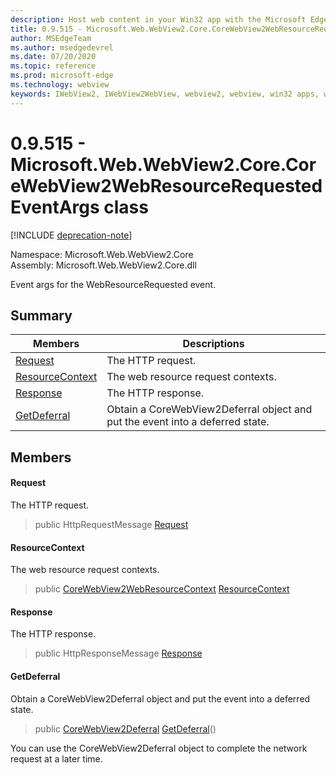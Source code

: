 ```yaml
---
description: Host web content in your Win32 app with the Microsoft Edge WebView2 control
title: 0.9.515 - Microsoft.Web.WebView2.Core.CoreWebView2WebResourceRequestedEventArgs
author: MSEdgeTeam
ms.author: msedgedevrel
ms.date: 07/20/2020
ms.topic: reference
ms.prod: microsoft-edge
ms.technology: webview
keywords: IWebView2, IWebView2WebView, webview2, webview, win32 apps, win32, edge, ICoreWebView2, ICoreWebView2Controller, browser control, edge html
---
```


# 0.9.515 - Microsoft.Web.WebView2.Core.CoreWebView2WebResourceRequestedEventArgs class 

[!INCLUDE [deprecation-note](../../includes/deprecation-note.md)]

Namespace: Microsoft.Web.WebView2.Core\
Assembly: Microsoft.Web.WebView2.Core.dll

Event args for the WebResourceRequested event.

## Summary

 Members                        | Descriptions
--------------------------------|---------------------------------------------
[Request](#request) | The HTTP request.
[ResourceContext](#resourcecontext) | The web resource request contexts.
[Response](#response) | The HTTP response.
[GetDeferral](#getdeferral) | Obtain a CoreWebView2Deferral object and put the event into a deferred state.

## Members

#### Request 

The HTTP request.

> public HttpRequestMessage [Request](#request)

#### ResourceContext 

The web resource request contexts.

> public [CoreWebView2WebResourceContext](./namespace-microsoft-web-webview2-core.md) [ResourceContext](#resourcecontext)

#### Response 

The HTTP response.

> public HttpResponseMessage [Response](#response)

#### GetDeferral 

Obtain a CoreWebView2Deferral object and put the event into a deferred state.

> public [CoreWebView2Deferral](microsoft-web-webview2-core-corewebview2deferral.md) [GetDeferral](#getdeferral)()

You can use the CoreWebView2Deferral object to complete the network request at a later time.


